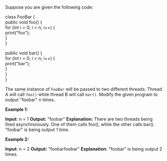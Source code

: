 
Suppose you are given the following code:

class FooBar {  
public void foo() {  
for (int i = 0; i < n; i++) {  
print("foo");  
}  
}

public void bar() {  
for (int i = 0; i < n; i++) {  
print("bar");  
}  
}  
}

The same instance of  `FooBar`  will be passed to two different threads. Thread A will call `foo()`  while thread B will call `bar()`. Modify the given program to output "foobar"  _n_  times.

**Example 1:**

**Input:** n = 1
**Output:** "foobar"
**Explanation:** There are two threads being fired asynchronously. One of them calls foo(), while the other calls bar(). "foobar" is being output 1 time.

**Example 2:**

**Input:** n = 2
**Output:** "foobarfoobar"
**Explanation:** "foobar" is being output 2 times.